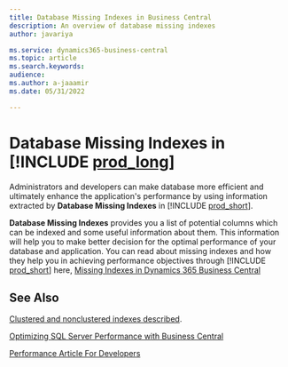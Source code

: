 ```yaml
---
title: Database Missing Indexes in Business Central
description: An overview of database missing indexes 
author: javariya

ms.service: dynamics365-business-central
ms.topic: article
ms.search.keywords:
audience: 
ms.author: a-jaaamir
ms.date: 05/31/2022

---
```

# Database Missing Indexes in [!INCLUDE [prod_long](business-central\includes\prod_long.md)]

Administrators and developers can make database more efficient and ultimately enhance the application's performance by using information extracted by **Database Missing Indexes** in [!INCLUDE [prod_short](business-central\includes\prod_short.md)].

**Database Missing Indexes** provides you a list of potential columns which can be indexed and some useful information about them. This information will help you to make better decision for the optimal performance of your database and application. You can read about missing indexes and how they help you in achieving performance objectives through [!INCLUDE [prod_short](business-central\includes\prod_short.md)] here, [Missing Indexes in Dynamics 365 Business Central](dynamics365smb-devitpro\dev-itpro\administration\database-missing-indexes.md)


## See Also

[Clustered and nonclustered indexes described](/sql/relational-databases/indexes/clustered-and-nonclustered-indexes-described?view=sql-server-ver16).

[Optimizing SQL Server Performance with Business Central](/dynamics365/business-central/dev-itpro/administration/optimize-sql-server-performance)

[Performance Article For Developers](/dynamics365/business-central/dev-itpro/performance/performance-developer)
